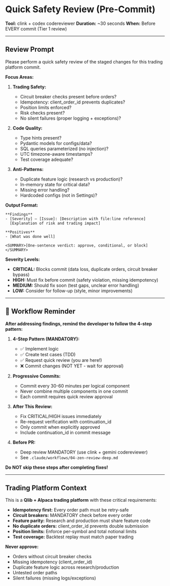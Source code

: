 # Quick Safety Review (Pre-Commit)

**Tool:** clink + codex codereviewer
**Duration:** ~30 seconds
**When:** Before EVERY commit (Tier 1 review)

---

## Review Prompt

Please perform a quick safety review of the staged changes for this trading platform commit.

**Focus Areas:**

1. **Trading Safety:**
   - Circuit breaker checks present before orders?
   - Idempotency: client_order_id prevents duplicates?
   - Position limits enforced?
   - Risk checks present?
   - No silent failures (proper logging + exceptions)?

2. **Code Quality:**
   - Type hints present?
   - Pydantic models for configs/data?
   - SQL queries parameterized (no injection)?
   - UTC timezone-aware timestamps?
   - Test coverage adequate?

3. **Anti-Patterns:**
   - Duplicate feature logic (research vs production)?
   - In-memory state for critical data?
   - Missing error handling?
   - Hardcoded configs (not in Settings)?

**Output Format:**

```
**Findings**
- [Severity] – [Issue]: [Description with file:line reference]
  [Explanation of risk and trading impact]

**Positives**
- [What was done well]

<SUMMARY>[One-sentence verdict: approve, conditional, or block]</SUMMARY>
```

**Severity Levels:**
- **CRITICAL:** Blocks commit (data loss, duplicate orders, circuit breaker bypass)
- **HIGH:** Must fix before commit (safety violation, missing idempotency)
- **MEDIUM:** Should fix soon (test gaps, unclear error handling)
- **LOW:** Consider for follow-up (style, minor improvements)

---

## 🔔 Workflow Reminder

**After addressing findings, remind the developer to follow the 4-step pattern:**

1. **4-Step Pattern (MANDATORY):**
   - ✅ Implement logic
   - ✅ Create test cases (TDD)
   - ✅ Request quick review (you are here!)
   - ❌ Commit changes (NOT YET - wait for approval)

2. **Progressive Commits:**
   - Commit every 30-60 minutes per logical component
   - Never combine multiple components in one commit
   - Each commit requires quick review approval

3. **After This Review:**
   - Fix CRITICAL/HIGH issues immediately
   - Re-request verification with continuation_id
   - Only commit when explicitly approved
   - Include continuation_id in commit message

4. **Before PR:**
   - Deep review MANDATORY (use clink + gemini codereviewer)
   - See `.claude/workflows/04-zen-review-deep.md`

**Do NOT skip these steps after completing fixes!**

---

## Trading Platform Context

This is a **Qlib + Alpaca trading platform** with these critical requirements:

- **Idempotency first:** Every order path must be retry-safe
- **Circuit breakers:** MANDATORY check before every order
- **Feature parity:** Research and production must share feature code
- **No duplicate orders:** client_order_id prevents double submission
- **Position limits:** Enforce per-symbol and total notional limits
- **Test coverage:** Backtest replay must match paper trading

**Never approve:**
- Orders without circuit breaker checks
- Missing idempotency (client_order_id)
- Duplicate feature logic across research/production
- Untested order paths
- Silent failures (missing logs/exceptions)
